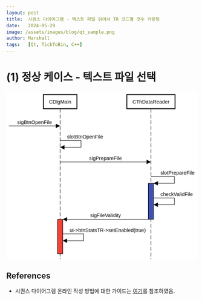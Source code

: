 ```yaml
---
layout: post
title:  시퀀스 다이어그램 - 텍스트 파일 읽어서 TR 코드별 갯수 카운팅
date:   2024-05-29 
image: /assets/images/blog/qt_sample.png
author: Marshall
tags:   [Qt, TickToBin, C++]
---
```


# (1) 정상 케이스 - 텍스트 파일 선택
![텍스트 파일 선택](../assets/images/diagram/select_txt.png)

## References
* 시퀀스 다이어그램 온라인 작성 방법에 대한 가이드는 [여기](https://sequencediagram.org/instructions.html)를 참조하였음.


